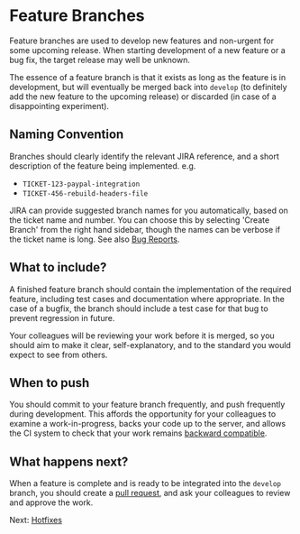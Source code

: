 # Feature Branches

Feature branches are used to develop new features and non-urgent for some
upcoming release. When starting development of a new feature or a bug fix, the
target release may well be unknown.

The essence of a feature branch is that it exists as long as the feature is in
development, but will eventually be merged back into `develop` (to definitely
add the new feature to the upcoming release) or discarded (in case of a
disappointing experiment).

## Naming Convention

Branches should clearly identify the relevant JIRA reference, and a short
description of the feature being implemented. e.g.

- `TICKET-123-paypal-integration`
- `TICKET-456-rebuild-headers-file`

JIRA can provide suggested branch names for you automatically, based on the
ticket name and number. You can choose this by selecting 'Create Branch' from
the right hand sidebar, though the names can be verbose if the ticket name is
long. See also [Bug Reports](../bugs/index.md).

## What to include?

A finished feature branch should contain the implementation of the required
feature, including test cases and documentation where appropriate. In the case
of a bugfix, the branch should include a test case for that bug to prevent
regression in future.

Your colleagues will be reviewing your work before it is merged, so you should
aim to make it clear, self-explanatory, and to the standard you would expect to
see from others.

## When to push

You should commit to your feature branch frequently, and push frequently during
development. This affords the opportunity for your colleagues to examine a
work-in-progress, backs your code up to the server, and allows the CI system to
check that your work remains [backward compatible](dont-break-the-build.md).

## What happens next?

When a feature is complete and is ready to be integrated into the `develop`
branch, you should create a [pull request](../pulls/index.md), and ask your
colleagues to review and approve the work.

Next: [Hotfixes](hotfixes.md)
